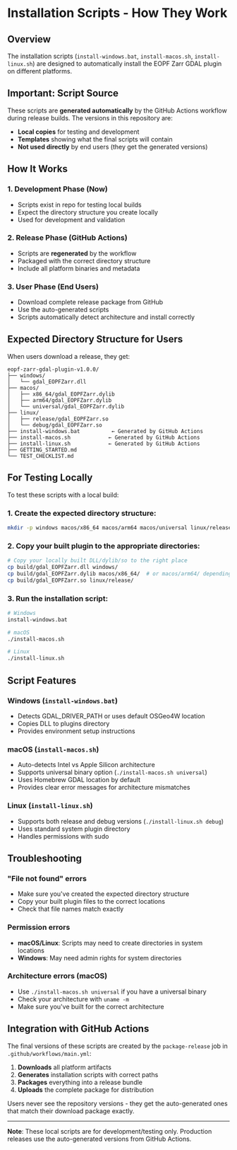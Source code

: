 # Installation Scripts - How They Work

## Overview

The installation scripts (`install-windows.bat`, `install-macos.sh`, `install-linux.sh`) are designed to automatically install the EOPF Zarr GDAL plugin on different platforms.

## Important: Script Source

These scripts are **generated automatically** by the GitHub Actions workflow during release builds. The versions in this repository are:

- **Local copies** for testing and development
- **Templates** showing what the final scripts will contain
- **Not used directly** by end users (they get the generated versions)

## How It Works

### 1. **Development Phase** (Now)
- Scripts exist in repo for testing local builds
- Expect the directory structure you create locally
- Used for development and validation

### 2. **Release Phase** (GitHub Actions)
- Scripts are **regenerated** by the workflow
- Packaged with the correct directory structure
- Include all platform binaries and metadata

### 3. **User Phase** (End Users)
- Download complete release package from GitHub
- Use the auto-generated scripts
- Scripts automatically detect architecture and install correctly

## Expected Directory Structure for Users

When users download a release, they get:

```
eopf-zarr-gdal-plugin-v1.0.0/
├── windows/
│   └── gdal_EOPFZarr.dll
├── macos/
│   ├── x86_64/gdal_EOPFZarr.dylib
│   ├── arm64/gdal_EOPFZarr.dylib
│   └── universal/gdal_EOPFZarr.dylib
├── linux/
│   ├── release/gdal_EOPFZarr.so
│   └── debug/gdal_EOPFZarr.so
├── install-windows.bat          ← Generated by GitHub Actions
├── install-macos.sh            ← Generated by GitHub Actions  
├── install-linux.sh            ← Generated by GitHub Actions
├── GETTING_STARTED.md
└── TEST_CHECKLIST.md
```

## For Testing Locally

To test these scripts with a local build:

### 1. **Create the expected directory structure**:
```bash
mkdir -p windows macos/x86_64 macos/arm64 macos/universal linux/release linux/debug
```

### 2. **Copy your built plugin** to the appropriate directories:
```bash
# Copy your locally built DLL/dylib/so to the right place
cp build/gdal_EOPFZarr.dll windows/
cp build/gdal_EOPFZarr.dylib macos/x86_64/  # or macos/arm64/ depending on your Mac
cp build/gdal_EOPFZarr.so linux/release/
```

### 3. **Run the installation script**:
```bash
# Windows
install-windows.bat

# macOS
./install-macos.sh

# Linux  
./install-linux.sh
```

## Script Features

### **Windows (`install-windows.bat`)**
- Detects GDAL_DRIVER_PATH or uses default OSGeo4W location
- Copies DLL to plugins directory
- Provides environment setup instructions

### **macOS (`install-macos.sh`)**  
- Auto-detects Intel vs Apple Silicon architecture
- Supports universal binary option (`./install-macos.sh universal`)
- Uses Homebrew GDAL location by default
- Provides clear error messages for architecture mismatches

### **Linux (`install-linux.sh`)**
- Supports both release and debug versions (`./install-linux.sh debug`)
- Uses standard system plugin directory
- Handles permissions with sudo

## Troubleshooting

### **"File not found" errors**
- Make sure you've created the expected directory structure
- Copy your built plugin files to the correct locations
- Check that file names match exactly

### **Permission errors**
- **macOS/Linux**: Scripts may need to create directories in system locations
- **Windows**: May need admin rights for system directories

### **Architecture errors (macOS)**
- Use `./install-macos.sh universal` if you have a universal binary
- Check your architecture with `uname -m`
- Make sure you've built for the correct architecture

## Integration with GitHub Actions

The final versions of these scripts are created by the `package-release` job in `.github/workflows/main.yml`:

1. **Downloads** all platform artifacts
2. **Generates** installation scripts with correct paths
3. **Packages** everything into a release bundle
4. **Uploads** the complete package for distribution

Users never see the repository versions - they get the auto-generated ones that match their download package exactly.

---

**Note**: These local scripts are for development/testing only. Production releases use the auto-generated versions from GitHub Actions.
